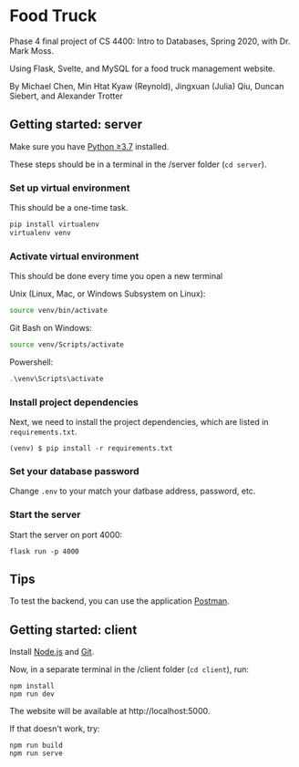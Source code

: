 # Food Truck

Phase 4 final project of CS 4400: Intro to Databases, Spring 2020, with Dr. Mark Moss.

Using Flask, Svelte, and MySQL for a food truck management website.

By Michael Chen, Min Htat Kyaw (Reynold), Jingxuan (Julia) Qiu, Duncan Siebert, and Alexander Trotter

## Getting started: server

Make sure you have [Python ≥3.7](https://www.python.org/downloads/) installed.

These steps should be in a terminal in the /server folder (`cd server`).

### Set up virtual environment

This should be a one-time task.

```bash
pip install virtualenv
virtualenv venv
```

### Activate virtual environment

This should be done every time you open a new terminal

Unix (Linux, Mac, or Windows Subsystem on Linux):

```bash
source venv/bin/activate
```

Git Bash on Windows:

```bash
source venv/Scripts/activate
```

Powershell:

```powershell
.\venv\Scripts\activate
```

### Install project dependencies

Next, we need to install the project dependencies, which are listed in `requirements.txt`.

```
(venv) $ pip install -r requirements.txt
```

### Set your database password

Change `.env` to your match your datbase address, password, etc.

### Start the server

Start the server on port 4000:

```
flask run -p 4000
```

## Tips

To test the backend, you can use the application [Postman](https://www.postman.com/).

## Getting started: client

Install [Node.js](https://nodejs.org/en/) and [Git](https://git-scm.com/downloads).

Now, in a separate terminal in the /client folder (`cd client`), run:

```
npm install
npm run dev
```

The website will be available at http://localhost:5000.

If that doesn't work, try:

```
npm run build
npm run serve
```
